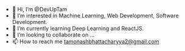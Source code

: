 - 👋 Hi, I’m @DevUpTam
- 👀 I’m interested in Machine Learning, Web Development, Software Development.
- 🌱 I’m currently learning Deep Learning and ReactJS.
- 💞️ I’m looking to collaborate on ...   
- 📫 How to reach me tamonashbhattacharyya2@gmail.com

<!---
DevUpTam/DevUpTam is a ✨ special ✨ repository because its `README.md` (this file) appears on your GitHub profile.
You can click the Preview link to take a look at your changes.
--->

